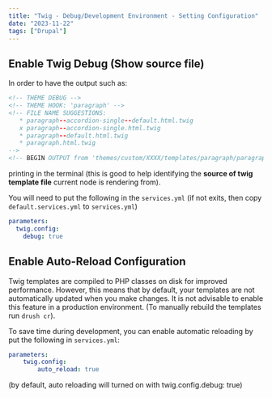 ```yaml
---
title: "Twig - Debug/Development Environment - Setting Configuration"
date: "2023-11-22"
tags: ["Drupal"]
---
```


## Enable Twig Debug (Show source file)

In order to have the output such as:
```html
<!-- THEME DEBUG -->
<!-- THEME HOOK: 'paragraph' -->
<!-- FILE NAME SUGGESTIONS:
   * paragraph--accordion-single--default.html.twig
   x paragraph--accordion-single.html.twig
   * paragraph--default.html.twig
   * paragraph.html.twig
-->
<!-- BEGIN OUTPUT from 'themes/custom/XXXX/templates/paragraph/paragraph--accordion-single.html.twig' -->
```
printing in the terminal (this is good to help identifying the **source of twig template file** current node is rendering from).

You will need to put the following in the `services.yml` (if not exits, then copy `default.services.yml` to `services.yml`)
```yml
parameters:
  twig.config:
    debug: true
```

## Enable Auto-Reload Configuration

Twig templates are compiled to PHP classes on disk for improved performance. However, this means that by default, your templates are not automatically updated when you make changes. It is not advisable to enable this feature in a production environment. (To manually rebuild the templates run `drush cr`).

To save time during development, you can enable automatic reloading by put the following in `services.yml`:
```yml
parameters:
    twig.config:
        auto_reload: true
```
(by default, auto reloading will turned on with twig.config.debug: true)